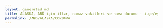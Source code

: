 ```yaml
---
layout: generated_md
title: ALASKA, ABD için iftar, namaz vakitleri ve hava durumu - ilçe/eyalet seç
permalink: /ABD/ALASKA/CORDOVA
---
```


<script type="text/javascript">
  var country = ABD;
  var city = ALASKA;
  var state = CORDOVA;
  var lat = 72;
  var lon = 21;
</script>

